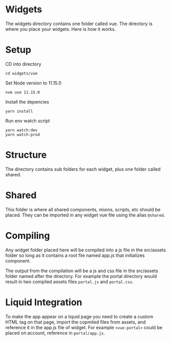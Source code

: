 # Widgets

The widgets directory contains one folder called vue. The directory is where you place your widgets. Here is how it works.

# Setup

CD into directory

```
cd widgets/vue
```

Set Node version to 11.15.0

```
nvm use 11.15.0
```

Install the depencies

```
yarn install
```

Run env watch script

```
yarn watch:dev
yarn watch:prod
```

# Structure

The directory contains sub folders for each widget, plus one folder called shared.

# Shared

This folder is where all shared components, mixins, scripts, etc should be placed.  They can be imported in any widget vue file using the alias `@shared`.

# Compiling

Any widget folder placed here will be compiled into a js file in the src/assets folder so long as it contains a root file named app.js that initializes component.

The output from the compilation will be a js and css file in the src/assets folder named after the directory.  For example the portal directory would result in two compiled assets files `portal.js` and `portal.css`.

# Liquid Integration

To make the app appear on a liquid page you need to create a custom HTML tag on that page, import the copmiled files from assets, and reference it in the app.js file of widget.  For example `<vue-portal>` could be placed on account, reference in `portal/app.js`.

